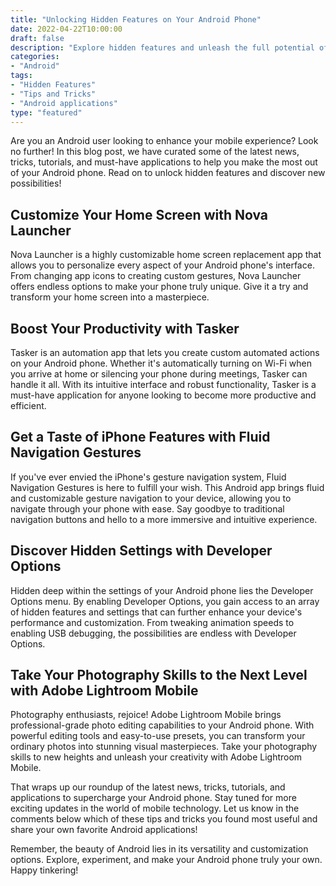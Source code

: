 ```yaml
--- 
title: "Unlocking Hidden Features on Your Android Phone" 
date: 2022-04-22T10:00:00 
draft: false 
description: "Explore hidden features and unleash the full potential of your Android phone with these tips and tricks." 
categories: 
- "Android" 
tags: 
- "Hidden Features" 
- "Tips and Tricks" 
- "Android applications" 
type: "featured" 
--- 
```


Are you an Android user looking to enhance your mobile experience? Look no further! In this blog post, we have curated some of the latest news, tricks, tutorials, and must-have applications to help you make the most out of your Android phone. Read on to unlock hidden features and discover new possibilities!

## Customize Your Home Screen with Nova Launcher

Nova Launcher is a highly customizable home screen replacement app that allows you to personalize every aspect of your Android phone's interface. From changing app icons to creating custom gestures, Nova Launcher offers endless options to make your phone truly unique. Give it a try and transform your home screen into a masterpiece.

## Boost Your Productivity with Tasker

Tasker is an automation app that lets you create custom automated actions on your Android phone. Whether it's automatically turning on Wi-Fi when you arrive at home or silencing your phone during meetings, Tasker can handle it all. With its intuitive interface and robust functionality, Tasker is a must-have application for anyone looking to become more productive and efficient.

## Get a Taste of iPhone Features with Fluid Navigation Gestures

If you've ever envied the iPhone's gesture navigation system, Fluid Navigation Gestures is here to fulfill your wish. This Android app brings fluid and customizable gesture navigation to your device, allowing you to navigate through your phone with ease. Say goodbye to traditional navigation buttons and hello to a more immersive and intuitive experience.

## Discover Hidden Settings with Developer Options

Hidden deep within the settings of your Android phone lies the Developer Options menu. By enabling Developer Options, you gain access to an array of hidden features and settings that can further enhance your device's performance and customization. From tweaking animation speeds to enabling USB debugging, the possibilities are endless with Developer Options.

## Take Your Photography Skills to the Next Level with Adobe Lightroom Mobile

Photography enthusiasts, rejoice! Adobe Lightroom Mobile brings professional-grade photo editing capabilities to your Android phone. With powerful editing tools and easy-to-use presets, you can transform your ordinary photos into stunning visual masterpieces. Take your photography skills to new heights and unleash your creativity with Adobe Lightroom Mobile.

That wraps up our roundup of the latest news, tricks, tutorials, and applications to supercharge your Android phone. Stay tuned for more exciting updates in the world of mobile technology. Let us know in the comments below which of these tips and tricks you found most useful and share your own favorite Android applications!

Remember, the beauty of Android lies in its versatility and customization options. Explore, experiment, and make your Android phone truly your own. Happy tinkering!
